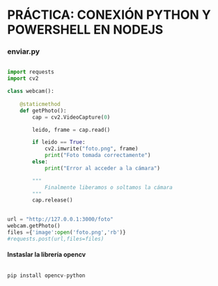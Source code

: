 # PRÁCTICA: CONEXIÓN PYTHON Y POWERSHELL EN NODEJS

### enviar.py

```python

import requests
import cv2

class webcam():
    
	@staticmethod
	def getPhoto():    
		cap = cv2.VideoCapture(0)

		leido, frame = cap.read()

		if leido == True:
			cv2.imwrite("foto.png", frame)
			print("Foto tomada correctamente")
		else:
			print("Error al acceder a la cámara")

		"""
			Finalmente liberamos o soltamos la cámara
		"""
		cap.release()
  

url = "http://127.0.0.1:3000/foto"
webcam.getPhoto()
files ={'image':open('foto.png','rb')}
#requests.post(url,files=files)

```

#### Instaslar la librería opencv
``` python

pip install opencv-python

```
